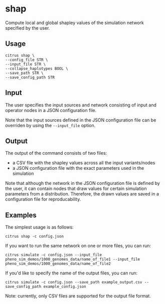 # shap 

Compute local and global shapley values of the simulation network specified by the user. 

## Usage

```
citrus shap \
--config_file STR \ 
--input_file STR \
--collapse_haplotypes BOOL \
--save_path STR \
--save_config_path STR
```

## Input

The user specifies the input sources and network consisting of input and operator nodes in a JSON configuration file. 

Note that the input sources defined in the JSON configuration file can be overriden by using the `--input_file` option.

## Output

The output of the command consists of two files: 
- a CSV file with the shapley values across all the input variants/nodes
- a JSON configuration file with the exact parameters used in the simulation

Note that although the network in the JSON configuration file is defined by the user, it can contain nodes that draw values for certain simulation parameters from a distribution. Therefore, the drawn values are saved in a configuration file for reproducability. 

## Examples

The simplest usage is as follows:

```
citrus shap -c config.json 
```

If you want to run the same network on one or more files, you can run:
```
citrus simulate -c config.json --input_file pheno_sim_demos/1000_genomes_data/name_of_file1 --input_file pheno_sim_demos/1000_genomes_data/name_of_file2
```

If you'd like to specify the name of the output files, you can run:
```
citrus simulate -c config.json --save_path example_output.csv --save_config_path example_config.json
```

Note: currently, only CSV files are supported for the output file format.
